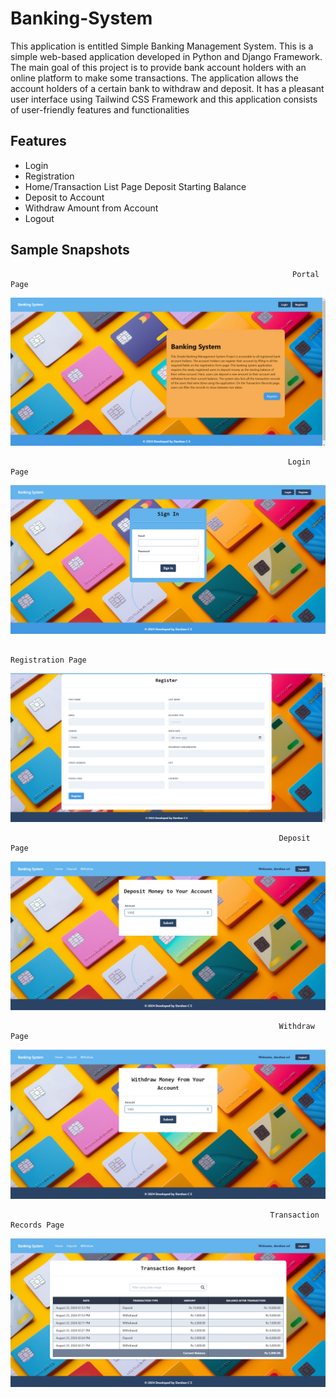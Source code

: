 # Banking-System
This application is entitled Simple Banking Management System. This is a simple web-based application developed in Python and Django Framework. The main goal of this project is to provide bank account holders with an online platform to make some transactions. The application allows the account holders of a certain bank to withdraw and deposit. It has a pleasant user interface using Tailwind CSS Framework and this application consists of user-friendly features and functionalities

## Features
- Login
- Registration
- Home/Transaction List Page
  Deposit Starting Balance
- Deposit to Account
- Withdraw Amount from Account
- Logout

## Sample Snapshots

                                                                   Portal Page
  ![](https://github.com/Darshancs777/Banking-System/blob/main/images/index.png)

                                                                  Login Page
 ![](https://github.com/Darshancs777/Banking-System/blob/main/images/sigin%20in.png)

                                                                  Registration Page 
 ![](https://github.com/Darshancs777/Banking-System/blob/main/images/register.png)

                                                                Deposit  Page
 ![](https://github.com/Darshancs777/Banking-System/blob/main/images/deposite.png)

                                                                Withdraw Page
 ![](https://github.com/Darshancs777/Banking-System/blob/main/images/withdraw.png)

                                                              Transaction Records Page
  ![](https://github.com/Darshancs777/Banking-System/blob/main/images/home.png)
